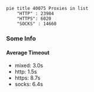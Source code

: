 
```mermaid
pie title 40075 Proxies in list
    "HTTP" : 23984
    "HTTPS": 6020
    "SOCKS" : 14660
```

### Some Info
#### Average Timeout

- mixed: 3.0s
- http: 1.5s
- https: 8.7s
- socks: 6.4s